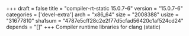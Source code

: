 +++
draft = false
title = "compiler-rt-static 15.0.7-6"
version = "15.0.7-6"
categories = ['devel-extra']
arch = "x86_64"
size = "2008388"
usize = "31677810"
sha1sum = "4787e5cff28c2e2f77d5cfad56420c1af524cd24"
depends = "[]"
+++
Compiler runtime libraries for clang (static)